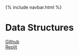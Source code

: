 {% include navbar.html %}

# Data Structures

[Github](https://github.com/MaBoinjd/Tri-3-Erik-Peterson/)
<br/>
[Replit](https://replit.com/@MaBoinjd/Eriks-Replit)
